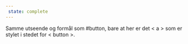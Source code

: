 ```yaml
---
 state: complete
---
```

Samme utseende og formål som #button, bare at her er det < a > som er stylet i stedet for < button >.
